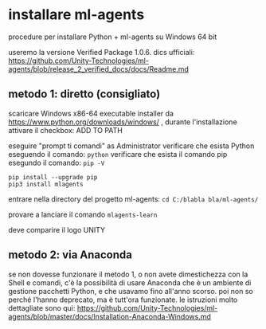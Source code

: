 
# installare ml-agents
procedure per installare Python + ml-agents su Windows 64 bit

useremo la versione Verified Package 1.0.6.
dics ufficiali: <https://github.com/Unity-Technologies/ml-agents/blob/release_2_verified_docs/docs/Readme.md>

## metodo 1: diretto (consigliato)
scaricare Windows x86-64 executable installer da https://www.python.org/downloads/windows/ , durante l'installazione attivare il checkbox: ADD TO PATH

eseguire "prompt ti comandi" as Administrator
verificare che esista Python eseguendo il comando: `python`
verificare che esista il comando pip esegundo il comando: `pip -V`

```
pip install --upgrade pip
pip3 install mlagents
```

entrare nella directory del progetto ml-agents: 
`cd C:/blabla bla/ml-agents/`

provare a lanciare il comando `mlagents-learn`

deve comparire il logo UNITY

## metodo 2: via Anaconda
se non dovesse funzionare il metodo 1, o non avete dimestichezza con la Shell e comandi, c'è la possibilità di usare Anaconda che è un ambiente di gestione pacchetti Python, e che usavamo fino all'anno scorso. poi non so perché l'hanno deprecato, ma è tutt'ora funzionate.
le istruzioni molto dettagliate sono qui: 
https://github.com/Unity-Technologies/ml-agents/blob/master/docs/Installation-Anaconda-Windows.md
